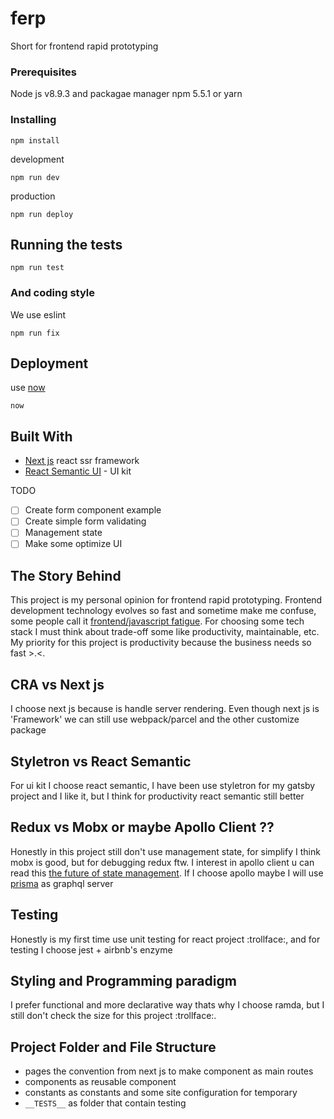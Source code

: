 # ferp

Short for frontend rapid prototyping

### Prerequisites

Node js v8.9.3 and packagae manager npm 5.5.1 or yarn

### Installing

```
npm install
```

development

```
npm run dev
```

production

```
npm run deploy
```


## Running the tests

```
npm run test
```

### And coding style 

We use eslint 

```
npm run fix
```

## Deployment

use [now](https://zeit.co/now)

```
now
```

## Built With

* [Next js](https://github.com/zeit/next.js/) react ssr framework
* [React Semantic UI](https://react.semantic-ui.com/) - UI kit

TODO
* [ ] Create form component example
* [ ] Create simple form validating
* [ ] Management state
* [ ] Make some optimize UI

## The Story Behind
This project is my personal opinion for frontend rapid prototyping. Frontend development technology evolves so fast and
sometime make me confuse, some people call it [frontend/javascript fatigue](https://www.smashingmagazine.com/2016/11/not-an-imposter-fighting-front-end-fatigue/).
For choosing some tech stack I must think about trade-off some like productivity, maintainable, etc. My priority for this project
is productivity because the business needs so fast >.<.

## CRA vs Next js
I choose next js because is handle server rendering. Even though next js is 'Framework' we can still use webpack/parcel and the other customize package

## Styletron vs React Semantic
For ui kit I choose react semantic, I have been use styletron for my gatsby project and I like it, but I think for productivity react semantic still better

## Redux vs Mobx or maybe Apollo Client ??
Honestly in this project still don't use management state, for simplify I think mobx is good, but for debugging redux 
ftw. I interest in apollo client u can read this [the future of state management](https://dev-blog.apollodata.com/the-future-of-state-management-dd410864cae2).
If I choose apollo maybe I will use [prisma](https://www.prismagraphql.com/) as graphql server

## Testing
Honestly is my first time use unit testing for react project :trollface:, and for testing I choose jest + airbnb's enzyme

## Styling and Programming paradigm
I prefer functional and more declarative way thats why I choose ramda, but I still don't check the size for this project :trollface:.

## Project Folder and File Structure

* pages the convention from next js to make component as main routes
* components as reusable component
* constants as constants and some site configuration for temporary
* `__TESTS__` as folder that contain testing
